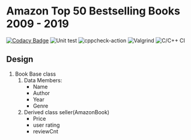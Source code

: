 # Amazon Top 50 Bestselling Books 2009 - 2019

[![Codacy Badge](https://api.codacy.com/project/badge/Grade/17ed7b21ec3c4597b2aa6f075a4949e7)](https://app.codacy.com/gh/99002621/AmazonBooks?utm_source=github.com&utm_medium=referral&utm_content=99002621/AmazonBooks&utm_campaign=Badge_Grade)
![Unit test](https://github.com/99002621/AmazonBooks/workflows/Unit%20test/badge.svg)
![cppcheck-action](https://github.com/99002621/AmazonBooks/workflows/cppcheck-action/badge.svg?branch=master)
![Valgrind](https://github.com/99002621/AmazonBooks/workflows/Valgrind/badge.svg?branch=master)
![C/C++ CI](https://github.com/99002621/AmazonBooks/workflows/C/C++%20CI/badge.svg?branch=master)

##  Design
1. Book Base class
    1. Data Members: 
        * Name
        * Author
        * Year
        * Genre
    2. Derived class seller(AmazonBook)
        * Price
        * user rating
        * reviewCnt
